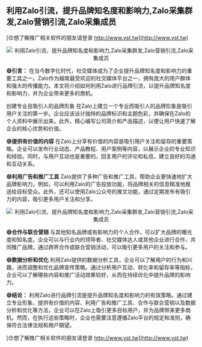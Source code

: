 ## **利用Zalo引流，提升品牌知名度和影响力,Zalo采集群发,Zalo营销引流,Zalo采集成员**

[😍想了解推广相关软件的朋友请登录 http://www.vst.tw](http://www.vst.tw)

 <center><img src="https://vst.tw/MP4/tuiguang/png/6.png" alt="利用Zalo引流，提升品牌知名度和影响力,Zalo采集群发,Zalo营销引流,Zalo采集成员"></center>

**😄引言：**
在当今数字化时代，社交媒体成为了企业提升品牌知名度和影响力的重要工具之一。Zalo作为越南最受欢迎的社交媒体平台之一，拥有庞大的用户群体和强大的传播能力。本文将介绍如何利用Zalo进行品牌引流，以提升品牌知名度和影响力，并为企业带来更多的商机。

创建专业且吸引人的品牌形象
在Zalo上建立一个专业而吸引人的品牌形象是吸引用户关注的第一步。企业应该设计独特的品牌标识和主题色彩，并确保在Zalo的个人资料中展示出来。此外，精心编写公司简介和产品描述，以便让用户快速了解企业的核心优势和价值。

**😄提供有价值的内容**
在Zalo上分享有价值的内容是吸引用户关注和留存的重要策略。企业可以发布行业动态、产品教程、用户案例等内容，以展示企业的专业知识和经验。同时，与用户互动也是重要的，回复用户的评论和私信，建立良好的沟通和互动关系。

**😄利用广告和推广工具**
Zalo提供了多种广告和推广工具，帮助企业更快速地扩大品牌影响力。例如，可以利用Zalo的广告投放功能，将品牌相关的信息精准地推送给目标受众。此外，还可以使用Zalo公众号的推文功能，通过定期发布有吸引力的内容，吸引更多用户关注和分享。

 <center><img src="https://vst.tw/MP4/tuiguang/png/8.png" alt="利用Zalo引流，提升品牌知名度和影响力,Zalo采集群发,Zalo营销引流,Zalo采集成员"></center>

**😄合作与联合营销**
与其他知名品牌或有影响力的个人合作，可以扩大品牌的曝光度和知名度。企业可以与行业内的领导者、社交媒体达人或其他企业进行合作，共同推广品牌。通过跨界合作或联合营销活动，可以吸引更多用户的关注和参与。

**😄数据分析和优化**
利用Zalo提供的数据分析工具，企业可以了解用户的行为和兴趣，进而调整和优化品牌宣传策略。通过分析用户互动、转化率和留存率等指标，企业可以了解哪些内容和推广活动效果较好，从而在持续优化中提升品牌的影响力。

**😄结论：**
利用Zalo进行品牌引流是提升品牌知名度和影响力的有效策略。通过建立专业形象、提供有价值的内容、利用广告和推广工具、合作与联合营销以及数据分析和优化等方法，企业可以在Zalo上吸引更多目标用户，并为品牌带来更多商机。然而，在执行这些策略时，企业也需要注意遵循Zalo平台的规定和准则，确保符合法律法规和用户期望。

[😍想了解推广相关软件的朋友请登录 http://www.vst.tw](http://www.vst.tw)



